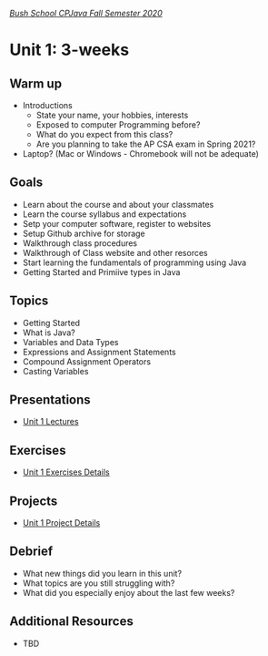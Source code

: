 [_Bush School CPJava Fall Semester 2020_](https://chandrunarayan.github.io/cpjava/)

# Unit 1: 3-weeks

## Warm up
* Introductions
  * State your name, your hobbies, interests
  * Exposed to computer Programming before?
  * What do you expect from this class?
  * Are you planning to take the AP CSA exam in Spring 2021?
* Laptop? (Mac or Windows - Chromebook will not be adequate)

## Goals
* Learn about the course and about your classmates
* Learn the course syllabus and expectations
* Setp your computer software, register to websites
* Setup Github archive for storage
* Walkthrough class procedures
* Walkthrough of Class website and other resorces
* Start learning the fundamentals of programming using Java
* Getting Started and Primiive types in Java

## Topics
* Getting Started
* What is Java?
* Variables and Data Types
* Expressions and Assignment Statements
* Compound Assignment Operators
* Casting Variables

## Presentations
* [Unit 1 Lectures](lectures.md)

## Exercises
* [Unit 1 Exercises Details](exercises.md)

## Projects
* [Unit 1 Project Details](projects.md)

## Debrief
* What new things did you learn in this unit?
* What topics are you still struggling with?
* What did you especially enjoy about the last few weeks?

## Additional Resources
* TBD
